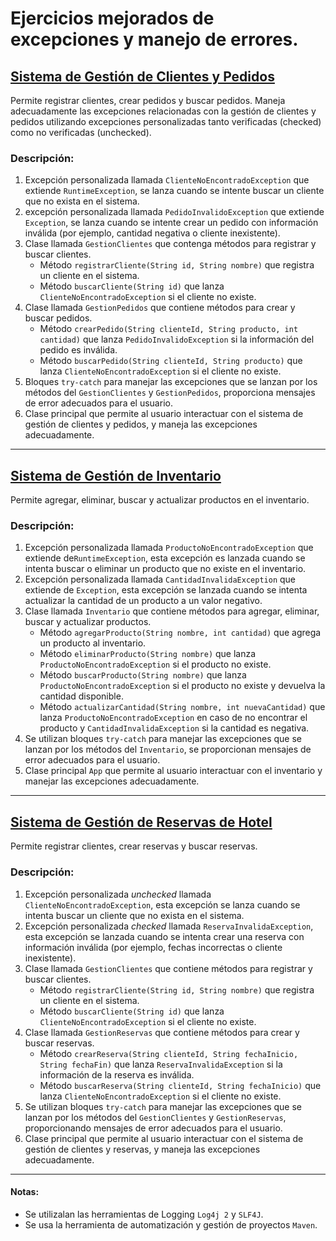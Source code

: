 # Ejercicios mejorados de excepciones y manejo de errores.

## [Sistema de Gestión de Clientes y Pedidos](clientes-pedidos)
Permite registrar clientes, crear pedidos y buscar pedidos. Maneja adecuadamente las excepciones relacionadas con la gestión de clientes y pedidos utilizando excepciones personalizadas tanto verificadas (checked) como no verificadas (unchecked).

### Descripción:
1. Excepción personalizada llamada `ClienteNoEncontradoException` que extiende `RuntimeException`, se lanza cuando se intente buscar un cliente que no exista en el sistema.
2. excepción personalizada llamada `PedidoInvalidoException` que extiende `Exception`, se lanza cuando se intente crear un pedido con información inválida (por ejemplo, cantidad negativa o cliente inexistente).
3. Clase llamada `GestionClientes` que contenga métodos para registrar y buscar clientes.
    - Método `registrarCliente(String id, String nombre)` que registra un cliente en el sistema.
    - Método `buscarCliente(String id)` que lanza `ClienteNoEncontradoException` si el cliente no existe.
4. Clase llamada `GestionPedidos` que contiene métodos para crear y buscar pedidos.
    - Método `crearPedido(String clienteId, String producto, int cantidad)` que lanza `PedidoInvalidoException` si la información del pedido es inválida.
    - Método `buscarPedido(String clienteId, String producto)` que lanza `ClienteNoEncontradoException` si el cliente no existe.
5. Bloques `try-catch` para manejar las excepciones que se lanzan por los métodos del `GestionClientes` y `GestionPedidos`, proporciona mensajes de error adecuados para el usuario.
6. Clase principal que permite al usuario interactuar con el sistema de gestión de clientes y pedidos, y maneja las excepciones adecuadamente.

---

## [Sistema de Gestión de Inventario](gestion-inventario)
Permite agregar, eliminar, buscar y actualizar productos en el inventario. 

### Descripción:
1. Excepción personalizada llamada `ProductoNoEncontradoException` que extiende de`RuntimeException`, esta excepción es lanzada cuando se intenta buscar o eliminar un producto que no existe en el inventario.
2. Excepción personalizada llamada `CantidadInvalidaException` que extiende de `Exception`, esta excepción se lanzada cuando se intenta actualizar la cantidad de un producto a un valor negativo.
3. Clase llamada `Inventario` que contiene métodos para agregar, eliminar, buscar y actualizar productos.
    - Método `agregarProducto(String nombre, int cantidad)` que agrega un producto al inventario.
    - Método `eliminarProducto(String nombre)` que lanza `ProductoNoEncontradoException` si el producto no existe.
    - Método `buscarProducto(String nombre)` que lanza `ProductoNoEncontradoException` si el producto no existe y devuelva la cantidad disponible. 
    - Método `actualizarCantidad(String nombre, int nuevaCantidad)` que lanza `ProductoNoEncontradoException` en caso de no encontrar el producto y `CantidadInvalidaException` si la cantidad es negativa.
4. Se utilizan bloques `try-catch` para manejar las excepciones que se lanzan por los métodos del `Inventario`, se proporcionan mensajes de error adecuados para el usuario.
5. Clase principal `App` que permite al usuario interactuar con el inventario y manejar las excepciones adecuadamente.

---

## [Sistema de Gestión de Reservas de Hotel](reservas-hotel)
Permite registrar clientes, crear reservas y buscar reservas.

### Descripción:
1. Excepción personalizada _unchecked_ llamada `ClienteNoEncontradoException`, esta excepción se lanza cuando se intenta buscar un cliente que no exista en el sistema.
2. Excepción personalizada _checked_ llamada `ReservaInvalidaException`, esta excepción se lanzada cuando se intenta crear una reserva con información inválida (por ejemplo, fechas incorrectas o cliente inexistente).
3. Clase llamada `GestionClientes` que contiene métodos para registrar y buscar clientes.
    - Método `registrarCliente(String id, String nombre)` que registra un cliente en el sistema.
    - Método `buscarCliente(String id)` que lanza `ClienteNoEncontradoException` si el cliente no existe.
4. Clase llamada `GestionReservas` que contiene métodos para crear y buscar reservas.
    - Método `crearReserva(String clienteId, String fechaInicio, String fechaFin)` que lanza `ReservaInvalidaException` si la información de la reserva es inválida.
    - Método `buscarReserva(String clienteId, String fechaInicio)` que lanza `ClienteNoEncontradoException` si el cliente no existe.
5. Se utilizan bloques `try-catch` para manejar las excepciones que se lanzan por los métodos del `GestionClientes` y `GestionReservas`, proporcionando mensajes de error adecuados para el usuario.
6. Clase principal que permite al usuario interactuar con el sistema de gestión de clientes y reservas, y maneja las excepciones adecuadamente.

---

#### Notas:
- Se utilizalan las herramientas de Logging `Log4j 2` y `SLF4J`.
- Se usa la herramienta de automatización y gestión de proyectos `Maven`.